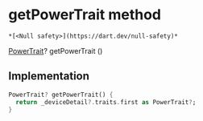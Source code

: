 


# getPowerTrait method




    *[<Null safety>](https://dart.dev/null-safety)*




[PowerTrait](../../devices_trait_based_device_screen/PowerTrait-class.md)? getPowerTrait
()








## Implementation

```dart
PowerTrait? getPowerTrait() {
  return _deviceDetail?.traits.first as PowerTrait?;
}
```







